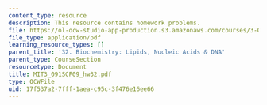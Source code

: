 ```yaml
---
content_type: resource
description: This resource contains homework problems.
file: https://ol-ocw-studio-app-production.s3.amazonaws.com/courses/3-091sc-introduction-to-solid-state-chemistry-fall-2010/17f537a27fff1aeac95c3f476e16ee66_MIT3_091SCF09_hw32.pdf
file_type: application/pdf
learning_resource_types: []
parent_title: '32. Biochemistry: Lipids, Nucleic Acids & DNA'
parent_type: CourseSection
resourcetype: Document
title: MIT3_091SCF09_hw32.pdf
type: OCWFile
uid: 17f537a2-7fff-1aea-c95c-3f476e16ee66
---
```

